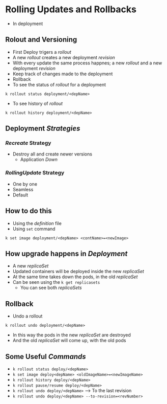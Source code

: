 Rolling Updates and Rollbacks
=============================

- In deployment

## Rolout and Versioning
- First Deploy trigers a *rollout*
- A new *rollout* creates a new deployment *revision*
- With every update the same process happnes; a new *rollout* and a new deployment *revision*
- Keep track of changes made to the deployment
- Rollback
- To see the status of *rollout* for a deployment
```
k rollout status deployment/<depName>
```
- To see history of *rollout*
```
k rollout history deployment/<depName>
```

## Deployment *Strategies*
### *Recreate* Strategy
- Destroy all and create newer versions
   - Application *Down*
### *RollingUpdate* Strategy
- One by one
- Seamless
- Default

## How to do this
- Using the *definition* file
- Using `set` command
```
k set image deployment/<depName> <contName>=<newImage>
```
## How upgrade happens in *Deployment*
- A new *replicaSet*
- Updated containers will be deployed inside the new *replicaSet*
- At the same time takes down the pods, in the old *replicaSet*
- Can be seen using the `k get replicasets`
   - You can see both *replicaSets*

## Rollback
- Undo a rollout
```
k rollout undo deployment/<depName>
```
   - In this way the pods in the new *replicaSet* are destroyed
   - And the old *replicaSet* will come up, with the old pods


## Some Useful *Commands*

- `k rollout status deploy/<depName>`
- `k set image deploy<depName> <oldImageName>=<newImageName>`
- `k rollout history deploy/<depName>`
- `k rollout pause/resume deploy/<depName>`
- `k rollout undo deploy/<depName>` --> To the last revision
- `k rollout undo deploy/<depName> --to-revision=<revNumber>`
